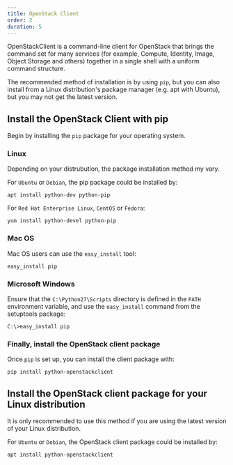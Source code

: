 ```yaml
---
title: OpenStack Client
order: 2
duration: 5
---
```


OpenStackClient is a command-line client for OpenStack that brings the command set for many services (for example, Compute, Identity, Image, Object Storage and others) together in a single shell with a uniform command structure.

The recommended method of installation is by using `pip`, but you can also install from a Linux distribution's package manager (e.g. apt with Ubuntu), but you may not get the latest version.


## Install the OpenStack Client with pip

Begin by installing the `pip` package for your operating system.

### Linux
Depending on your distrubution, the package installation method my vary.

For `Ubuntu` or `Debian`, the pip package could be installed by:
```
apt install python-dev python-pip
```

For `Red Hat Enterprise Linux`, `CentOS` or `Fedora`:
```
yum install python-devel python-pip
```

### Mac OS
Mac OS users can use the `easy_install` tool:

```
easy_install pip
```

### Microsoft Windows
Ensure that the `C:\Python27\Scripts` directory is defined in the `PATH` environment variable, and use the `easy_install` command from the setuptools package:

```
C:\>easy_install pip
```

### Finally, install the OpenStack client package
Once `pip` is set up, you can install the client package with:
```
pip install python-openstackclient
```

## Install the OpenStack client package for your Linux distribution
It is only recommended to use this method if you are using the latest version
of your Linux distribution.

For `Ubuntu` or `Debian`, the OpenStack client package could be installed by:
```
apt install python-openstackclient
```
